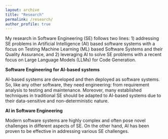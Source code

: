 ```yaml
---
layout: archive
title: "Research"
permalink: /research/
author_profile: true
---
```


My research in Software Engineering (SE) follows two lines: 1) addressing SE problems in Artificial Intelligence (AI) based software systems with a focus on Testing Machine Learning (ML) based Software Systems and their Quality Assurance, and 2) leveraging AI to solve SE problems with a recent focus on Large Language Models (LLMs) for Code Generation.

**Software Engineering for AI-based systems**

AI-based systems are developed and then deployed as software systems. So, like any other software, they need engineering: from requirement analysis to testing and maintenance. Moreover, many established techniques in traditional SE should be adapted to AI-based systems due to their data-sensitive and non-deterministic nature.

**AI in Software Engineering**

Modern software systems are highly complex and often pose novel challenges in different aspects of SE. On the other hand, AI has been proven to be effective in addressing various SE challenges.
